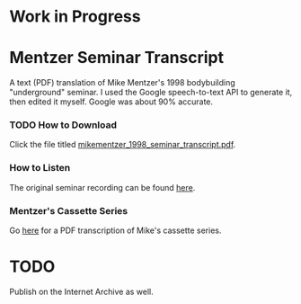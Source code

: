 # Work in Progress

# Mentzer Seminar Transcript

A text (PDF) translation of Mike Mentzer's 1998 bodybuilding "underground" seminar. I used the Google speech-to-text API to generate it, then edited it myself. Google was about 90% accurate. 

### TODO How to Download
Click the file titled [mikementzer_1998_seminar_transcript.pdf](https://github.com/Npoubko/Mentzer-Seminar-Transcript/blob/main/mikementzer_1998_seminar_transcript.pdf).

### How to Listen
The original seminar recording can be found [here](https://www.youtube.com/watch?v=c8CXe7PvEXo).

### Mentzer's Cassette Series
Go [here](https://github.com/Npoubko/Mentzer-Cassette-Transcript) for a PDF transcription of Mike's cassette series.

# TODO
Publish on the Internet Archive as well.
